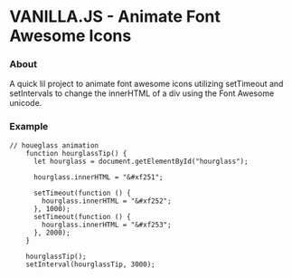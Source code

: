 # VANILLA.JS - Animate Font Awesome Icons

### About

A quick lil project to animate font awesome icons utilizing setTimeout and setIntervals to change the innerHTML of a div using the Font Awesome unicode.

### Example

```
// houeglass animation
    function hourglassTip() {
      let hourglass = document.getElementById("hourglass");

      hourglass.innerHTML = "&#xf251";

      setTimeout(function () {
        hourglass.innerHTML = "&#xf252";
      }, 1000);
      setTimeout(function () {
        hourglass.innerHTML = "&#xf253";
      }, 2000);
    }

    hourglassTip();
    setInterval(hourglassTip, 3000);
```
